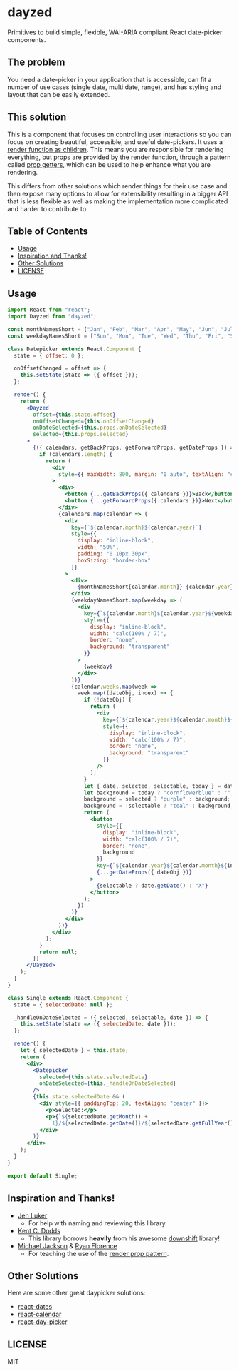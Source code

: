 # dayzed

Primitives to build simple, flexible, WAI-ARIA compliant React date-picker components.

## The problem

You need a date-picker in your application that is accessible, can fit a number of use cases (single date, multi date, range), and has styling and layout that can be easily extended. 

## This solution

This is a component that focuses on controlling user interactions so you can focus on creating beautiful, accessible, and useful date-pickers. It uses a [render function as children](https://medium.com/merrickchristensen/function-as-child-components-5f3920a9ace9). This means you are responsible for rendering everything, but props are provided by the render function, through a pattern called [prop getters](https://blog.kentcdodds.com/how-to-give-rendering-control-to-users-with-prop-getters-549eaef76acf), which can be used to help enhance what you are rendering.

This differs from other solutions which render things for their use case and then expose many options to allow for extensibility resulting in a bigger API that is less flexible as well as making the implementation more complicated and harder to contribute to.

## Table of Contents

<!-- START doctoc generated TOC please keep comment here to allow auto update -->
<!-- DON'T EDIT THIS SECTION, INSTEAD RE-RUN doctoc TO UPDATE -->


- [Usage](#usage)
- [Inspiration and Thanks!](#inspiration-and-thanks)
- [Other Solutions](#other-solutions)
- [LICENSE](#license)

<!-- END doctoc generated TOC please keep comment here to allow auto update -->

## Usage
```jsx
import React from "react";
import Dayzed from "dayzed";

const monthNamesShort = ["Jan", "Feb", "Mar", "Apr", "May", "Jun", "Jul", "Aug", "Sep", "Oct", "Nov", "Dec"];
const weekdayNamesShort = ["Sun", "Mon", "Tue", "Wed", "Thu", "Fri", "Sat"];

class Datepicker extends React.Component {
  state = { offset: 0 };

  onOffsetChanged = offset => {
    this.setState(state => ({ offset }));
  };

  render() {
    return (
      <Dayzed
        offset={this.state.offset}
        onOffsetChanged={this.onOffsetChanged}
        onDateSelected={this.props.onDateSelected}
        selected={this.props.selected}
      >
        {({ calendars, getBackProps, getForwardProps, getDateProps }) => {
          if (calendars.length) {
            return (
              <div
                style={{ maxWidth: 800, margin: "0 auto", textAlign: "center" }}
              >
                <div>
                  <button {...getBackProps({ calendars })}>Back</button>
                  <button {...getForwardProps({ calendars })}>Next</button>
                </div>
                {calendars.map(calendar => (
                  <div
                    key={`${calendar.month}${calendar.year}`}
                    style={{
                      display: "inline-block",
                      width: "50%",
                      padding: "0 10px 30px",
                      boxSizing: "border-box"
                    }}
                  >
                    <div>
                      {monthNamesShort[calendar.month]} {calendar.year}
                    </div>
                    {weekdayNamesShort.map(weekday => (
                      <div
                        key={`${calendar.month}${calendar.year}${weekday}`}
                        style={{
                          display: "inline-block",
                          width: "calc(100% / 7)",
                          border: "none",
                          background: "transparent"
                        }}
                      >
                        {weekday}
                      </div>
                    ))}
                    {calendar.weeks.map(week =>
                      week.map((dateObj, index) => {
                        if (!dateObj) {
                          return (
                            <div
                              key={`${calendar.year}${calendar.month}${index}`}
                              style={{
                                display: "inline-block",
                                width: "calc(100% / 7)",
                                border: "none",
                                background: "transparent"
                              }}
                            />
                          );
                        }
                        let { date, selected, selectable, today } = dateObj;
                        let background = today ? "cornflowerblue" : "";
                        background = selected ? "purple" : background;
                        background = !selectable ? "teal" : background;
                        return (
                          <button
                            style={{
                              display: "inline-block",
                              width: "calc(100% / 7)",
                              border: "none",
                              background
                            }}
                            key={`${calendar.year}${calendar.month}${index}`}
                            {...getDateProps({ dateObj })}
                          >
                            {selectable ? date.getDate() : "X"}
                          </button>
                        );
                      })
                    )}
                  </div>
                ))}
              </div>
            );
          }
          return null;
        }}
      </Dayzed>
    );
  }
}

class Single extends React.Component {
  state = { selectedDate: null };

  _handleOnDateSelected = ({ selected, selectable, date }) => {
    this.setState(state => ({ selectedDate: date }));
  };

  render() {
    let { selectedDate } = this.state;
    return (
      <div>
        <Datepicker
          selected={this.state.selectedDate}
          onDateSelected={this._handleOnDateSelected}
        />
        {this.state.selectedDate && (
          <div style={{ paddingTop: 20, textAlign: "center" }}>
            <p>Selected:</p>
            <p>{`${selectedDate.getMonth() +
              1}/${selectedDate.getDate()}/${selectedDate.getFullYear()}`}</p>
          </div>
        )}
      </div>
    );
  }
}

export default Single;

```

## Inspiration and Thanks!

- [Jen Luker](https://github.com/knittingcodemonkey)
    - For help with naming and reviewing this library.
- [Kent C. Dodds](https://github.com/kentcdodds)
    - This library borrows **heavily** from his awesome [downshift](https://github.com/paypal/downshift) library!
- [Michael Jackson](https://github.com/mjackson) & [Ryan Florence](https://github.com/ryanflorence)
    - For teaching the use of the [render prop pattern](https://cdb.reacttraining.com/use-a-render-prop-50de598f11ce).

## Other Solutions

Here are some other great daypicker solutions:

- [react-dates](https://github.com/airbnb/react-dates)
- [react-calendar](https://github.com/wojtekmaj/react-calendar)
- [react-day-picker](https://github.com/gpbl/react-day-picker)

## LICENSE

MIT